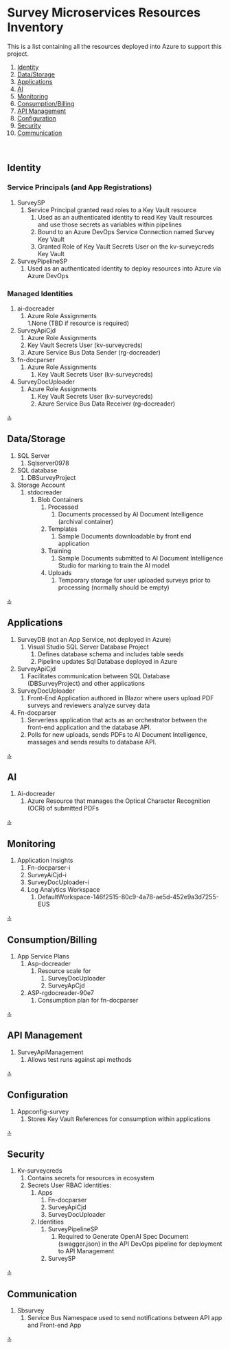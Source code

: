 # Survey Microservices Resources Inventory 
This is a list containing all the resources deployed into Azure to support this project.

1. [Identity](#identity)
1. [Data/Storage](#datastorage)
1. [Applications](#applications)
1. [AI](#ai)
1. [Monitoring](#monitoring)
1. [Consumption/Billing](#consumptionbilling)
1. [API Management](#api-management)
1. [Configuration](#configuration)
1. [Security](#security)
1. [Communication](#communication)

​ 
## Identity 
### Service Principals (and App Registrations) 
1. SurveySP 
    1. Service Principal granted read roles to a Key Vault resource 
        1. Used as an authenticated identity to read Key Vault resources and use those secrets as variables within pipelines 
        1. Bound to an Azure DevOps Service Connection named Survey Key Vault 
        1. Granted Role of Key Vault Secrets User on the kv-surveycreds Key Vault 
1. SurveyPipelineSP 
    1. Used as an authenticated identity to deploy resources into Azure via Azure DevOps

### Managed Identities 
1. ai-docreader 
    1. Azure Role Assignments  
        1.None (TBD if resource is required) 
1. SurveyApiCjd 
    1. Azure Role Assignments 
      1. Key Vault Secrets User (kv-surveycreds) 
      1. Azure Service Bus Data Sender (rg-docreader) 
1. fn-docparser 
    1. Azure Role Assignments 
        1. Key Vault Secrets User (kv-surveycreds) 
1. SurveyDocUploader 
    1. Azure Role Assignments 
        1. Key Vault Secrets User (kv-surveycreds) 
        1. Azure Service Bus Data Receiver (rg-docreader) 

[🔝](#survey-microservices-resources-inventory)


## Data/Storage 
1. SQL Server 
    1. Sqlserver0978 
1. SQL database 
    1. DBSurveyProject 
1. Storage Account 
    1. stdocreader 
        1. Blob Containers 
            1. Processed 
                1. Documents processed by AI Document Intelligence (archival container) 
            1. Templates 
                1. Sample Documents downloadable by front end application 
            1. Training 
                1. Sample Documents submitted to AI Document Intelligence Studio for marking to train the AI model 
            1. Uploads 
                1. Temporary storage for user uploaded surveys prior to processing (normally should be empty) 

[🔝](#survey-microservices-resources-inventory)


## Applications 
1. SurveyDB (not an App Service, not deployed in Azure) 
    1. Visual Studio SQL Server Database Project  
        1. Defines database schema and includes table seeds 
        1. Pipeline updates Sql Database deployed in Azure 
1. SurveyApiCjd 
    1. Facilitates communication between SQL Database (DBSurveyProject) and other applications 
1. SurveyDocUploader 
    1. Front-End Application authored in Blazor where users upload PDF surveys and reviewers analyze survey data 
1. Fn-docparser 
    1. Serverless application that acts as an orchestrator between the front-end application and the database API.  
    1. Polls for new uploads, sends PDFs to AI Document Intelligence, massages and sends results to database API. 

[🔝](#survey-microservices-resources-inventory)


## AI 
1. Ai-docreader 
    1. Azure Resource that manages the Optical Character Recognition (OCR) of submitted PDFs  

[🔝](#survey-microservices-resources-inventory)


## Monitoring 
1. Application Insights 
    1. Fn-docparser-i 
    1. SurveyAiCjd-i 
    1. SurveyDocUploader-i 
    1. Log Analytics Workspace 
        1. DefaultWorkspace-146f2515-80c9-4a78-ae5d-452e9a3d7255-EUS 

[🔝](#survey-microservices-resources-inventory)


## Consumption/Billing 
1. App Service Plans 
    1. Asp-docreader 
        1. Resource scale for 
            1. SurveyDocUploader 
            1. SurveyApCjd 
    1. ASP-rgdocreader-90e7 
        1. Consumption plan for fn-docparser 

[🔝](#survey-microservices-resources-inventory)


## API Management 
1. SurveyApiManagement 
    1. Allows test runs against api methods 

[🔝](#survey-microservices-resources-inventory)


## Configuration 
1. Appconfig-survey 
    1. Stores Key Vault References for consumption within applications 

[🔝](#survey-microservices-resources-inventory)


## Security 
1. Kv-surveycreds 
    1. Contains secrets for resources in ecosystem 
    1. Secrets User RBAC identities: 
        1. Apps 
            1. Fn-docparser 
            1. SurveyApiCjd 
            1. SurveyDocUploader 
        1. Identities 
            1. SurveyPipelineSP
                1. Required to Generate OpenAI Spec Document (swagger.json) in the API DevOps pipeline for deployment to API Management 
            1. SurveySP 

[🔝](#survey-microservices-resources-inventory)


## Communication 
1. Sbsurvey 
    1. Service Bus Namespace used to send notifications between API app and Front-end App
  
[🔝](#survey-microservices-resources-inventory)
